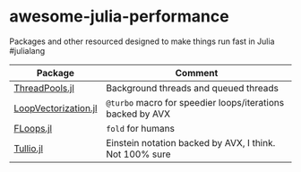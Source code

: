 # awesome-julia-performance
Packages and other resourced designed to make things run fast in Julia #julialang

| Package | Comment |
| ------- | ------- |
| [ThreadPools.jl](https://github.com/tro3/ThreadPools.jl) | Background threads and queued threads  |
| [LoopVectorization.jl](https://github.com/JuliaSIMD/LoopVectorization.jl) | `@turbo` macro for speedier loops/iterations backed by AVX  |
| [FLoops.jl](https://github.com/JuliaFolds/FLoops.jl) | `fold` for humans  |
| [Tullio.jl](https://github.com/mcabbott/Tullio.jl) | Einstein notation backed by AVX, I think. Not 100% sure  |



